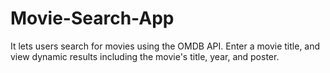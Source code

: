 # Movie-Search-App
It lets users search for movies using the OMDB API. Enter a movie title, and view dynamic results including the movie's title, year, and poster.

